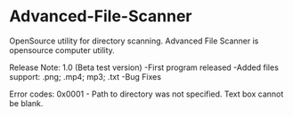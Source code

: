# Advanced-File-Scanner
OpenSource utility for directory scanning.
Advanced File Scanner is opensource computer utility.

Release Note:
1.0 (Beta test version)
-First program released
-Added files support: .png; .mp4; mp3; .txt
-Bug Fixes

Error codes:
0x0001 - Path to directory was not specified. Text box cannot be blank.
